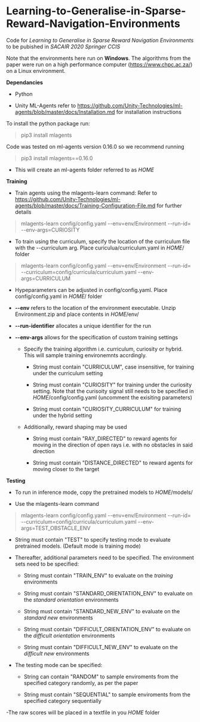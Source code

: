 # Learning-to-Generalise-in-Sparse-Reward-Navigation-Environments
Code for *Learning to Generalise in Sparse Reward Navigation Environments* to be pubished in *SACAIR 2020 Springer CCIS*

Note that the environments here run on **Windows**. The algorithms from the paper were run on a high performance computer (https://www.chpc.ac.za/) on a Linux environment.

**Dependancies**

- Python

- Unity ML-Agents refer to https://github.com/Unity-Technologies/ml-agents/blob/master/docs/Installation.md for installation instructions

To install the python package run:

> pip3 install mlagents

Code was tested on ml-agents version 0.16.0 so we recommend running

> pip3 install mlagents==0.16.0

- This will create an ml-agents folder referred to as *HOME*

**Training**

- Train agents using the mlagents-learn command: Refer to https://github.com/Unity-Technologies/ml-agents/blob/master/docs/Training-Configuration-File.md for further details

> mlagents-learn config/config.yaml  --env=env/Environment --run-id=<run-identifier> --env-args=CURIOSITY

- To train using the curriculum, specify the location of the curriculum file with the --curriculum arg. Place curiculua/curriculum.yaml in *HOME*/ folder 

> mlagents-learn config/config.yaml  --env=env/Environment --run-id=<run-identifier> --curriculum=config/curricula/curriculum.yaml --env-args=CURRICULUM

- Hypeparameters can be adjusted in config/config.yaml. Place config/config.yaml in *HOME*/ folder 

- **--env** refers to the location of the environment executable. Unzip Environment.zip and place contents in *HOME*/env/ 

- **--run-identifier** allocates a unique identifier for the run

- **--env-args** allows for the specification of custom training settings 

  - Specify the training algorithm i.e. curriculum, curiosity or hybrid. This will sample training environemnts accrdingly.

    - String must contain "CURRICULUM", case insensitive, for training under the curriculum setting 

    - String must contain "CURIOSITY" for training under the curiosity setting. Note that the curisoity signal still needs to be specified in *HOME*/config/config.yaml (uncomment the exisiting parameters)

    - String must contain "CURIOSITY_CURRICULUM" for training under the hybrid setting 

  - Additionally, reward shaping may be used

    - String must contain "RAY_DIRECTED" to reward agents for moving in the direction of open rays i.e. with no obstacles in said direction

    - String must contain "DISTANCE_DIRECTED" to reward agents for moving closer to the target
    
**Testing**
- To run in inference mode, copy the pretrained models to *HOME*/models/

- Use the mlagents-learn command

> mlagents-learn config/config.yaml  --env=env/Environment --run-id=<run-identifier> --curriculum=config/curricula/curriculum.yaml --env-args=TEST_OBSTACLE_ENV
  
  - String must contain "TEST" to specify testing mode to evaluate pretrained models. (Default mode is training mode)
  
  - Thereafter, additional parameters need to be specified. The environment sets need to be specified:

    - String must contain "TRAIN_ENV" to evaluate on the *training* environments

    - String must contain "STANDARD_ORIENTATION_ENV" to evaluate on the *standard orientation* environments

    - String must contain "STANDARD_NEW_ENV" to evaluate on the *standard new* environments

    - String must contain "DIFFICULT_ORIENTATION_ENV" to evaluate on the *difficult orientation* environments 
    
    - String must contain "DIFFICULT_NEW_ENV" to evaluate on the *difficult new* environments 
  
  - The testing mode can be specified:
  
    - String can contain "RANDOM" to sample enviroments from the specified category randomly, as per the paper

    - String must contain "SEQUENTIAL" to sample enviroments from the specified category sequentially
  
  -The raw scores will be placed in a textfile in you *HOME* folder
